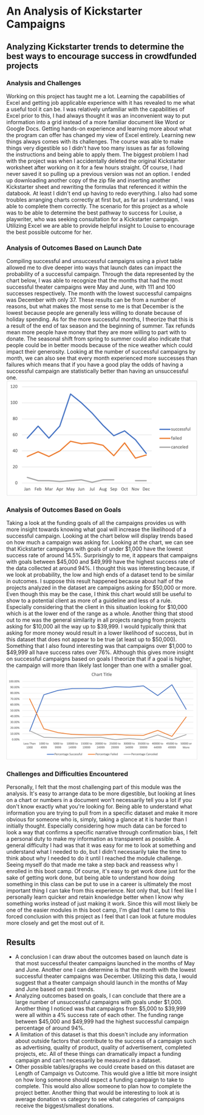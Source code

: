 # An Analysis of Kickstarter Campaigns
## Analyzing Kickstarter trends to determine the best ways to encourage success in crowdfunded projects
### Analysis and Challenges
  Working on this project has taught me a lot. Learning the capabilities of Excel and getting job applicable experience with it has revealed to me what a useful tool it can be. I was relatively unfamiliar with the capabilities of Excel prior to this, I had always thought it was an inconvenient way to put information into a grid instead of a more familiar document like Word or Google Docs. Getting hands-on experience and learning more about what the program can offer has changed my view of Excel entirely. Learning new things always comes with its challenges. The course was able to make things very digestible so I didn't have too many issues as far as following the instructions and being able to apply them. The biggest problem I had with the project was when I accidentally deleted the original Kickstarter worksheet after working on it for a few hours straight. Of course, I had never saved it so pulling up a previous version was not an option. I ended up downloading another copy of the zip file and inserting another Kickstarter sheet and rewriting the formulas that referenced it within the databook. At least I didn't end up having to redo everything. I also had some troubles arranging charts correctly at first but, as far as I understand, I was able to complete them correctly. The scenario for this project as a whole was to be able to determine the best pathway to success for Louise, a playwriter, who was seeking consultation for a Kickstarter campaign. Utilizing Excel we are able to provide helpful insight to Louise to encourage the best possible outcome for her.
### Analysis of Outcomes Based on Launch Date
  Compiling successful and unsuccessful campaigns using a pivot table allowed me to dive deeper into ways that launch dates can impact the probability of a successful campaign. Through the data represented by the chart below, I was able to recognize that the months that had the most successful theater campaigns were May and June, with 111 and 100 successes respectively. The month with the lowest successful campaigns was December with only 37. These results can be from a number of reasons, but what makes the most sense to me is that December is the lowest because people are generally less willing to donate because of holiday spending. As for the more successful months, I theorize that this is a result of the end of tax season and the beginning of summer. Tax refunds mean more people have money that they are more willing to part with to donate. The seasonal shift from spring to summer could also indicate that people could be in better moods because of the nice weather which could impact their generosity. Looking at the number of successful campaigns by month, we can also see that every month experienced more successes than failures which means that if you have a good play the odds of having a successful campaign are statistically better than having an unsuccessful one. 
  ![Outcomes Based on Launch Date](https://github.com/JTGonzaga/kickstarter_analysis/blob/main/Theater_Outcomes_vs_Launch.png)
### Analysis of Outcomes Based on Goals
  Taking a look at the funding goals of all the campaigns provides us with more insight towards knowing what goal will increase the likelihood of a successful campaign. Looking at the chart below will display trends based on how much a campaign was asking for. Looking at the chart, we can see that Kickstarter campaigns with goals of under $1,000 have the lowest success rate of around 14.5%. Surprisingly to me, it appears that campaigns with goals between $45,000 and $49,999 have the highest success rate of the data collected at around 94%. I thought this was interesting because, if we look at probability, the low and high ends of a dataset tend to be similar in outcomes. I suppose this result happened because about half of the projects analyzed in the dataset are campaigns asking for $50,000 or more. Even though this may be the case, I think this chart would still be useful to show to a potential client as more of a guideline and less of a rule. Especially considering that the client in this situation looking for $10,000 which is at the lower end of the range as a whole. Another thing that stood out to me was the general similarity in all projects ranging from projects asking for $10,000 all the way up to $39,999. I would typically think that asking for more money would result in a lower likelihood of success, but in this dataset that does not appear to be true (at least up to $50,000). Something that I also found interesting was that campaigns over $1,000 to $49,999 all have success rates over 76%. Although this gives more insight on successful campaigns based on goals I theorize that if a goal is higher, the campaign will more than likely last longer than one with a smaller goal. 
  ![Outcomes Based on Goals](https://github.com/JTGonzaga/kickstarter_analysis/blob/main/Outcomes_vs_Goals.png)
 ### Challenges and Difficulties Encountered
  Personally, I felt that the most challenging part of this module was the analysis. It's easy to arrange data to be more digestible, but looking at lines on a chart or numbers in a document won't necessarily tell you a lot if you don't know exactly what you're looking for. Being able to understand what information you are trying to pull from in a specific dataset and make it more obvious for someone who is, simply, taking a glance at it is harder than I initially thought. Especially considering how much data can be forced to look a way that confirms a specific narrative through confirmation bias, I felt a personal duty to make my information as transparent as possible. A general difficulty I had was that it was easy for me to look at something and understand what I needed to do, but I didn't necessarily take the time to think about why I needed to do it until I reached the module challenge. Seeing myself do that made me take a step back and reassess why I enrolled in this boot camp. Of course, it's easy to get work done just for the sake of getting work done, but being able to understand how doing something in this class can be put to use in a career is ultimately the most important thing I can take from this experience. Not only that, but I feel like I personally learn quicker and retain knowledge better when I know why something works instead of just making it work. Since this will most likely be one of the easier modules in this boot camp, I'm glad that I came to this forced conclusion with this project as I feel that I can look at future modules more closely and get the most out of it.
## Results
- A conclusion I can draw about the outcomes based on launch date is that most successful theater campaigns launched in the months of May and June. Another one I can determine is that the month with the lowest successful theater campaigns was December. Utilizing this data, I would suggest that a theater campaign should launch in the months of May and June based on past trends.
- Analyzing outcomes based on goals, I can conclude that there are a large number of unsuccessful campaigns with goals under $1,000. Another thing I noticed was that campaigns from $5,000 to $39,999 were all within a 4% success rate of each other. The funding range between $45,000 and $49,999 had the highest successful campaign percentage of around 94%. 
- A limitation of this dataset is that this doesn't include any information about outside factors that contribute to the success of a campaign such as advertising, quality of product, quality of advertisement, completed projects, etc. All of these things can dramatically impact a funding campaign and can't necessarily be measured in a dataset. 
- Other possible tables/graphs we could create based on this dataset are Length of Campaign vs Outcome. This would give a little bit more insight on how long someone should expect a funding campaign to take to complete. This would also allow someone to plan how to complete the project better. Another thing that would be interesting to look at is average donation vs category to see what categories of campaigns receive the biggest/smallest donations. 


